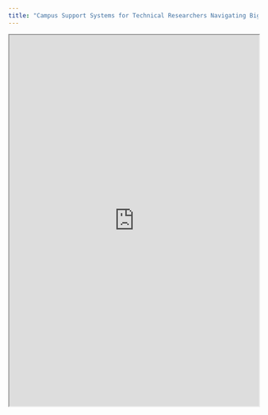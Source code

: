 ```yaml
---
title: "Campus Support Systems for Technical Researchers Navigating Big Data Ethics"
---
```



<iframe height="750" width="100%" src="https://ewelton.github.io/ktest/wiki.html#Campus%20Support%20Systems%20for%20Technical%20Researchers%20Navigating%20Big%20Data%20Ethics"></iframe>
